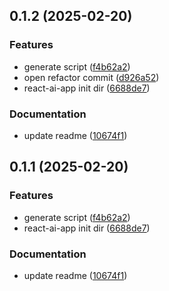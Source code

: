 ## 0.1.2 (2025-02-20)

### Features

- generate script ([f4b62a2](https://github.com/qlover/brainai-frontend/commit/f4b62a298003079df5a37ec466850bf1ef842a17))
- open refactor commit ([d926a52](https://github.com/qlover/brainai-frontend/commit/d926a528872b40a8b99793110470acb5d6e6c881))
- react-ai-app init dir ([6688de7](https://github.com/qlover/brainai-frontend/commit/6688de7e1f4a650aa6737488ba7b91ddc36612d4))

### Documentation

- update readme ([10674f1](https://github.com/qlover/brainai-frontend/commit/10674f143cb7e3fe82cb16686b7db3e688cf01b4))

## 0.1.1 (2025-02-20)

### Features

- generate script ([f4b62a2](https://github.com/qlover/brainai-frontend/commit/f4b62a298003079df5a37ec466850bf1ef842a17))
- react-ai-app init dir ([6688de7](https://github.com/qlover/brainai-frontend/commit/6688de7e1f4a650aa6737488ba7b91ddc36612d4))

### Documentation

- update readme ([10674f1](https://github.com/qlover/brainai-frontend/commit/10674f143cb7e3fe82cb16686b7db3e688cf01b4))
